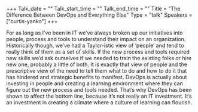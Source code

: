 +++
Talk_date = ""
Talk_start_time = ""
Talk_end_time = ""
Title = "The Difference Between DevOps and Everything Else"
Type = "talk"
Speakers = ["curtis-yanko"]
+++

For as long as I’ve been in IT we’ve always broken up our initiatives into people, process and tools to understand their impact on an organization. Historically though, we’ve had a Taylor-istic view of ‘people’ and tend to really think of them as a set of skills. If the new process and tools required new skills we’d ask ourselves if we needed to train the existing folks or hire new one, probably a little of both. It is exactly that view of people and the prescriptive view of the need to tell them what to do and how to do it that has hindered and strategic benefits to manifest. DevOps is actually about investing in people and creating a learning environment where they can figure out the new process and tools needed. That’s why DevOps has been shown to affect the bottom line, because it’s not really an IT investment. It’s an investment in creating a climate where a culture of learning can flourish.
